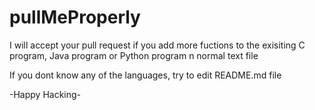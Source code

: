 # pullMeProperly

I will accept your  pull request if you add more fuctions to the exisiting 
  C program,
  Java program or 
  Python   program
  n normal   text file
  
If you dont know any of the languages, try to edit README.md file

-Happy Hacking-
